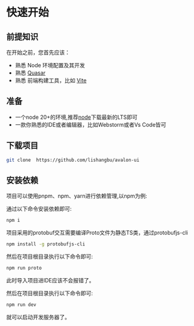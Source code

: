 # 快速开始

## 前提知识

在开始之前，您首先应该：

- 熟悉 Node 环境配置及其开发
- 熟悉 [Quasar](https://quasar.dev/)
- 熟悉 前端构建工具，比如 [Vite](https://https://vitejs.cn/vite3-cn/guide/)

## 准备

- 一个node 20+的环境,推荐[node](https://nodejs.org/zh-cn)下载最新的LTS即可
- 一款你熟悉的IDE或者编辑器，比如Webstorm或者Vs Code皆可

## 下载项目

```bash
git clone  https://github.com/lishangbu/avalon-ui
```

## 安装依赖

项目可以使用pnpm、npm、yarn进行依赖管理,以npm为例:

通过以下命令安装依赖即可:
```bash
npm i
```

项目采用的protobuf交互需要编译Proto文件为静态TS类，通过protobufjs-cli
```bash
npm install -g protobufjs-cli
```
然后在项目根目录执行以下命令即可:
```bash
npm run proto
```
此时导入项目进IDE应该不会报错了。

然后在项目根目录执行以下命令即可:
```bash
npm run dev
```
就可以启动开发服务器了。